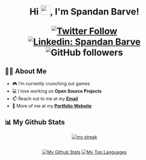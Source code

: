 
<h1 align="center">Hi <img src="https://raw.githubusercontent.com/MartinHeinz/MartinHeinz/master/wave.gif" width="30px" height="30px">, I'm Spandan Barve!

[![Twitter Follow](https://img.shields.io/badge/follow-%40marsian83-1DA1F2?logo=twitter&style=social)](https://twitter.com/marsian83)
[![Linkedin: Spandan Barve](https://img.shields.io/badge/-Spandan-blue?style=flat-square&logo=Linkedin&logoColor=white&link=https://www.linkedin.com/in/marsian83/)](https://www.linkedin.com/in/marsian83/)
![GitHub followers](https://img.shields.io/github/followers/marsian83?label=Follow&style=social)


 ## 🙋‍♂️ About Me
- 🎮 I’m currently crunching out games
- 💻 I love working on **Open Source Projects**
- 📫 Reach out to me at my **<a href="mailto:contact@marsian.dev">Email</a>**
- 🧑 More of me at my **[Portfolio Website](marsian.dev)**
 

## 📊 My Github Stats
 
<p align="center">
    <a href="https://github.com/marsian83/github-readme-streak-stats">
        <img title="🔥 Get streak stats for your profile at git.io/streak-stats" alt="my streak" src="https://github-readme-streak-stats.herokuapp.com/?user=marsian83&theme=black-ice&hide_border=true&stroke=0000&background=060A0CD0"/>
    </a>
</p>
 
<div align="center">


  <br/>
    <a href="https://github.com/marsian83/github-readme-stats"><img alt="My Github Stats" src="https://github-readme-stats.vercel.app/api?username=marsian83&show_icons=true&count_private=true&theme=react&hide_border=true&bg_color=0D1117" /></a>
  <a href="https://github.com/marsian83/github-readme-stats"><img alt="My Top Languages" src="https://github-readme-stats.vercel.app/api/top-langs/?username=marsian83&langs_count=8&count_private=true&layout=compact&theme=react&hide_border=true&bg_color=0D1117" /></a>
